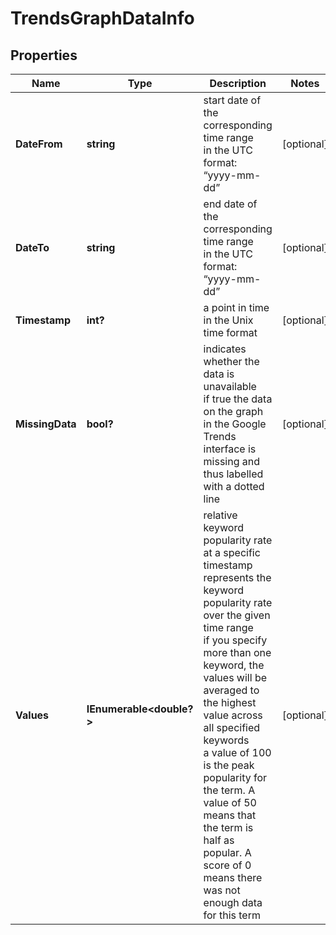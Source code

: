 # TrendsGraphDataInfo


## Properties

| Name | Type | Description | Notes |
|------------ | ------------- | ------------- | -------------|
**DateFrom** | **string** | start date of the corresponding time range<br>in the UTC format: “yyyy-mm-dd” |[optional]|
**DateTo** | **string** | end date of the corresponding time range<br>in the UTC format: “yyyy-mm-dd” |[optional]|
**Timestamp** | **int?** | a point in time in the Unix time format |[optional]|
**MissingData** | **bool?** | indicates whether the data is unavailable<br>if true the data on the graph in the Google Trends interface is missing and thus labelled with a dotted line |[optional]|
**Values** | **IEnumerable<double?>** | relative keyword popularity rate at a specific timestamp<br>represents the keyword popularity rate over the given time range<br>if you specify more than one keyword, the values will be averaged to the highest value across all specified keywords<br>a value of 100 is the peak popularity for the term. A value of 50 means that the term is half as popular. A score of 0 means there was not enough data for this term |[optional]|